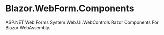 # Blazor.WebForm.Components
 ASP.NET Web Forms System.Web.UI.WebControls Razor Components For Blazor WebAssembly.
